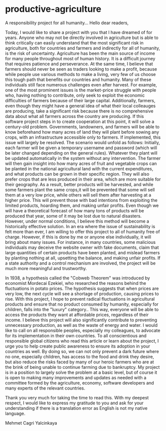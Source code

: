 # productive-agriculture
A responsibility project for all humanity...
Hello dear readers, 

Today, I would like to share a project with you that I have dreamed of for years. Anyone who may not be directly involved in agriculture but is able to think critically can easily understand that the most significant risk in agriculture, both for countries and farmers and indirectly for all of humanity, is the risk of uncertainty. Agriculture has been the main source of income for many people throughout most of human history. It is a difficult journey that requires patience and perseverance. At the same time, I believe that farmers should never be seen as traders looking to make a profit, because while people use various methods to make a living, very few of us choose this tough path that benefits our countries and humanity. Many of these individuals still face numerous challenges even after harvest. For example, one of the most prominent issues is the market-price struggle with people who, having nothing to contribute, only seek to exploit the economic difficulties of farmers because of their large capital. Additionally, farmers, even though they might have a general idea of what their local colleauges are producing, take a significant risk because there is no comprehensive data about what all farmers across the country are producing. If this software project steps in to create cooperation at this point, it will solve a century-old problem. Governments, landowners, and farmers will be able to know beforehand how many acres of land they will plant before sowing any crops, with an infrastructure accessible only to farmers. If implemented, this issue will largely be resolved. The scenario would unfold as follows: Initially, each farmer will be given a temporary username and password (which will be later changed depending on the general rules). Whatever they plant will be updated automatically in the system without any intervention. The farmer will then gain insight into how many acres of fruit and vegetable crops can be planted in the national agricultural land with the current expenditures, and what products can be grown in their specific region. They will also prefer crops that are less produced in their area, which are more suitable for their geography. As a result, better products will be harvested, and while some farmers plant the same crops,it will be prevented that some will sell them at a very low price, while others will sell them after harvesting at a higher price. This will prevent those with bad intentions from exploiting the limited products, hoarding them, and making unfair profits. Even though we will have a theoretical forecast of how many tons of products will be produced that year, some of it may be lost due to natural disasters. However, under normal conditions, I believe this method will become a historically effective solution. In an era where the issue of sustainability is felt more than ever, I am willing to offer this project to all of humanity free of charge. However, if this is done by me or anyone else individually, it will bring about many issues. For instance, in many countries, some malicious individuals may deceive the website owner with fake documents, claim that large quantities of certain products have been planted, and mislead farmers by planting nothing at all, upsetting the balance, and making unfair profits. If a state authority and a control mechanism are involved, the project will be much more meaningful and trustworthy. 

In 1938, a hypothesis called the "Cobweb Theorem" was introduced by economist Mordecai Ezekiel, who researched the reasons behind the fluctuations in potato prices. The hypothesis suggests that when prices are very low, the next cycle will see a shortage of production, causing prices to rise. With this project, I hope to prevent radical fluctuations in agricultural products and ensure that no product consumed by humanity, especially for children, falls into the "luxury" category.. This way, everyone will be able to access the products they want at affordable prices, regardless of their income. I believe this project will also significantly contribute to preventing unnecessary production, as well as the waste of energy and water. I would like to call on all responsible peoples, especially my colleagues, to advocate for its implementation in their own countries. To all conscientious and responsible global citizens who read this article or learn about the project, I urge you to help create public awareness to ensure its adoption in your countries as well. By doing so, we can not only prevent a dark future where no one, especially children, has access to the food and drink they desire, but also reduce the risks faced by many of our heroic farmers who are at the brink of being unable to continue farming due to bankruptcy. My project is in a position to largely solve the problem at a basic level, but of course it is open to making many improvements and updates as needed with a committee formed by the agriculture, economy, software developers and many experts of the relevant countries. 

  

Thank you very much for taking the time to read this. With my deepest respect, I would like to express my gratitude to you and ask for your understanding if there is a translation error as English is not my native language. 

Mehmet Cagri Yalcinkaya 
